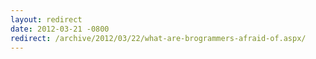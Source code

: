 ```yaml
---
layout: redirect
date: 2012-03-21 -0800
redirect: /archive/2012/03/22/what-are-brogrammers-afraid-of.aspx/
---
```

